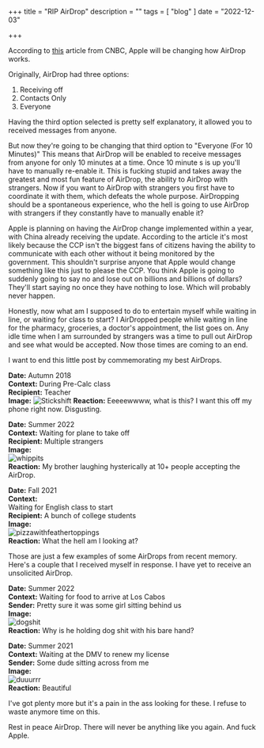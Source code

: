 +++
title = "RIP AirDrop"
description = ""
tags = [
    "blog"
]
date = "2022-12-03"

+++

According to [this](https://www.cnbc.com/2022/11/30/apple-limited-a-crucial-airdrop-function-in-china-just-weeks-before-protests.html) article from CNBC, Apple will be changing how AirDrop works. 

Originally, AirDrop had three options:

1. Receiving off
2. Contacts Only
3. Everyone

Having the third option selected is pretty self explanatory, it allowed you to received messages from anyone. 

But now they're going to be changing that third option to "Everyone (For 10 Minutes)" This means that AirDrop will be enabled to receive messages from anyone for only 10 minutes at a time. Once 10 minute s is up you'll have to manually re-enable it. This is fucking stupid and takes away the greatest and most fun feature of AirDrop, the ability to AirDrop with strangers. Now if you want to AirDrop with strangers you first have to coordinate it with them, which defeats the whole purpose. AirDropping should be a spontaneous experience, who the hell is going to use AirDrop with strangers if they constantly have to manually enable it? 

Apple is planning on having the AirDrop change implemented within a year, with China already receiving the update. According to the article it's most likely because the CCP isn't the biggest fans of citizens having the ability to communicate with each other without it being monitored by the government. This shouldn't surprise anyone that Apple would change something like this just to please the CCP. You think Apple is going to suddenly going to say no and lose out on billions and billions of dollars? They'll start saying no once they have nothing to lose. Which will probably never happen.

Honestly, now what am I supposed to do to entertain myself while waiting in line, or waiting for class to start? I AirDropped people while waiting in line for the pharmacy, groceries, a doctor's appointment, the list goes on. Any idle time when I am surrounded by strangers was a time to pull out AirDrop and see what would be accepted. Now those times are coming to an end. 

I want to end this little post by commemorating my best AirDrops. 

**Date:** Autumn 2018  
**Context:** During Pre-Calc class  
**Recipient:** Teacher  
**Image:**
![Stickshift](/airdrop/stickshift.jpg)
**Reaction:** Eeeeewwww, what is this? I want this off my phone right now. Disgusting. 

**Date:** Summer 2022  
**Context:** Waiting for plane to take off  
**Recipient:** Multiple strangers  
**Image:**  
![whippits](/airdrop/whippits.jpg)    
**Reaction:** My brother laughing hysterically at 10+ people accepting the AirDrop.


**Date:** Fall 2021  
**Context:**   
Waiting for English class to start  
**Recipient:** A bunch of college students  
**Image:**  
![pizzawithfeathertoppings](/airdrop/freebird.jpg)  
**Reaction:** What the hell am I looking at?

Those are just a few examples of some AirDrops from recent memory.  
Here's a couple that I received myself in response. I have yet to receive an unsolicited AirDrop.

**Date:** Summer 2022  
**Context:** Waiting for food to arrive at Los Cabos  
**Sender:** Pretty sure it was some girl sitting behind us  
**Image:**  
![dogshit](airdrop/dogshit.jpg)  
**Reaction:** Why is he holding dog shit with his bare hand?

**Date:** Summer 2021  
**Context:** Waiting at the DMV to renew my license  
**Sender:** Some dude sitting across from me  
**Image:**  
![duuurrr](/airdrop/duuurrr.jpg)  
**Reaction:** Beautiful

I've got plenty more but it's a pain in the ass looking for these. I refuse to waste anymore time on this.

Rest in peace AirDrop. There will never be anything like you again. And fuck Apple.



